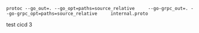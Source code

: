 ```protoc --go_out=. --go_opt=paths=source_relative     --go-grpc_out=. --go-grpc_opt=paths=source_relative     internal.proto```

test cicd 3